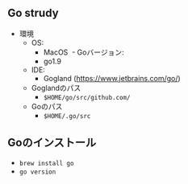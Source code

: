 ## Go strudy

- 環境　
  - OS: 
    - MacOS
  - Goバージョン:  
    - go1.9
  - IDE: 
    - Gogland (https://www.jetbrains.com/go/)
  - Goglandのパス
    - `$HOME/go/src/github.com/`
  - Goのパス
    - `$HOME/.go/src`
    
## Goのインストール
- `brew install go`
- `go version`
